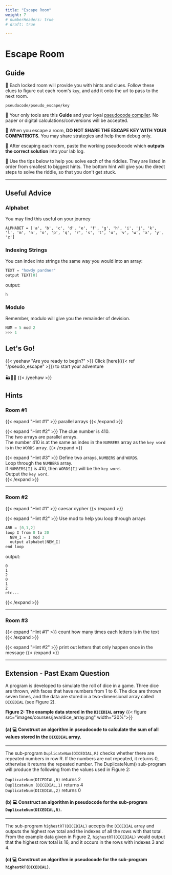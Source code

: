 ```yaml
---
title: "Escape Room"
weight: 7
# numberHeaders: true
# draft: true

---
```


# Escape Room

## Guide

🤠 Each locked room will provide you with hints and clues. Follow these clues to figure out each room's `key`, and add it onto the url to pass to the next room.    

```shell
pseudocode/pseudo_escape/key
```


🤠 Your only tools are this **Guide** and your loyal [pseudocode compiler](http://ibcomp.fis.edu/pseudocode/pcode.html). No paper or digital calculations/conversions will be accepted.   

🤠 When you escape a room, **DO NOT SHARE THE ESCAPE KEY WITH YOUR COMPATRIOTS**. You may share strategies and help them debug only.     

🤠 After escaping each room, paste the working pseudocode which **outputs the correct solution** into your lab log.

🤠 Use the tips below to help you solve each of the riddles. They are listed in order from smallest to biggest hints. The bottom hint will give you the direct steps to solve the riddle, so that you don't get stuck.

---

## Useful Advice

### Alphabet
You may find this useful on your journey
```shell
ALPHABET = ['a', 'b', 'c', 'd', 'e', 'f', 'g', 'h', 'i', 'j', 'k', 'l', 'm', 'n', 'o', 'p', 'q', 'r', 's', 't', 'u', 'v', 'w', 'x', 'y', 'z']
```

### Indexing Strings
You can index into strings the same way you would into an array:
```java
TEXT = "howdy pardner"
output TEXT[0]
```
output:
```shell
h
```

### Modulo

Remember, modulo will give you the remainder of devision. 
```java
NUM = 5 mod 2
>>> 1
```


## Let's Go!
{{< yeehaw "Are you ready to begin?" >}}
 Click [here]({{< ref "/pseudo_escape" >}}) to start your adventure
 <br>
 <br>
 🏜🐄🌵
{{< /yeehaw >}}

## Hints
### Room #1

{{< expand "Hint #1" >}}
parallel arrays
{{< /expand >}}

{{< expand "Hint #2" >}}
The clue number is 410.     
The two arrays are parallel arrays.    
The number 410 is at the same as index in the `NUMBERS` array as the `key word` is in the `WORDS` array.
{{< /expand >}}

{{< expand "Hint #3" >}}
Define two arrays, `NUMBERS` and `WORDS`.   
Loop through the `NUMBERS` array.   
If `NUMBERS[I]` is 410, then `WORDS[I]` will be the `key word`.    
Output the `key word`.   
{{< /expand >}}

---

### Room #2

{{< expand "Hint #1" >}}
caesar cypher
{{< /expand >}}


{{< expand "Hint #2" >}}
Use mod to help you loop through arrays
```java
ARR = [0,1,2]
loop I from 0 to 20
  NEW_I = I mod 3
  output alphabet[NEW_I]
end loop
```
output:
```shell
0
1
2
0
1
2
etc...
```
{{< /expand >}}

---

### Room #3

{{< expand "Hint #1" >}}
count how many times each letters is in the text
{{< /expand >}}

{{< expand "Hint #2" >}}
print out letters that only happen once in the message
{{< /expand >}}

---


## Extension - Past Exam Question


A program is developed to simulate the roll of dice in a game.
Three dice are thrown, with faces that have numbers from 1 to 6.
The dice are thrown seven times, and the data are stored in a two-dimensional array called `DICEDIAL` (see Figure 2).   

**Figure 2: The example data stored in the `DICEDIAL` array**
 {{< figure src="images/courses/java/dice_array.png" width="30%">}}

 
#### (a) 💻 Construct an algorithm in pseudocode to calculate the sum of all values stored in the `DICEDIAL` array.

---
 
The sub-program `DuplicateNum(DICEDIAL,R)` checks whether there are repeated numbers in row R. If the numbers are not repeated, it returns 0, otherwise it returns the repeated number.
The DuplicateNum() sub-program will produce the following from the values used in Figure 2:

`DuplicateNum(DICEDIAL,0)` returns 2   
`DuplicateNum (DICEDIAL,1)` returns 4   
`DuplicateNum(DICEDIAL,2)` returns 0   

#### (b) 💻 Construct an algorithm in pseudocode for the sub-program `DuplicateNum(DICEDIAL,R)`.   

 ---


The sub-program `highestRT(DICEDIAL)` accepts the `DICEDIAL` array and outputs the highest row total and the indexes of all the rows with that total.   
From the example data given in Figure 2, `highestRT(DICEDIAL)` would output that the highest row total is 16, and it occurs in the rows with indexes 3 and 4.   
#### (c) 💻 Construct an algorithm in pseudocode for the sub-program `highestRT(DICEDIAL)`.   

